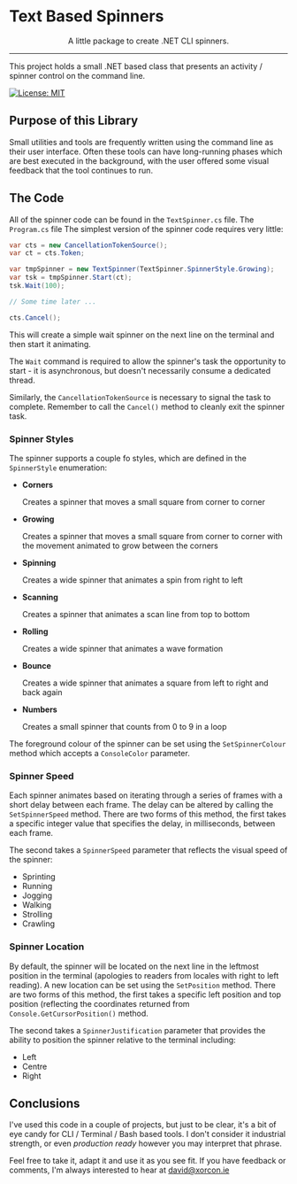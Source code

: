 # Text Based Spinners

<div align="center">
    A little package to create .NET CLI spinners.
</div>

---

This project holds a small .NET based class that presents an activity / spinner control on the command line.

[![License: MIT](https://img.shields.io/badge/License-MIT-green.svg)](https://opensource.org/licenses/MIT)

## Purpose of this Library

Small utilities and tools are frequently written using the command line as their user interface. Often these tools can have long-running phases which are best executed in the background, with the user offered some visual feedback that the tool continues to run.

## The Code

All of the spinner code can be found in the `TextSpinner.cs` file. The `Program.cs` file 
The simplest version of the spinner code requires very little:

```csharp
var cts = new CancellationTokenSource();
var ct = cts.Token;

var tmpSpinner = new TextSpinner(TextSpinner.SpinnerStyle.Growing);
var tsk = tmpSpinner.Start(ct);
tsk.Wait(100);

// Some time later ...

cts.Cancel();
```

This will create a simple wait spinner on the next line on the terminal and then start it animating.

The `Wait` command is required to allow the spinner's task the opportunity to start - it is asynchronous, but doesn't necessarily consume a dedicated thread.

Similarly, the `CancellationTokenSource` is necessary to signal the task to complete. Remember to call the `Cancel()` method to cleanly exit the spinner task.

### Spinner Styles

The spinner supports a couple fo styles, which are defined in the `SpinnerStyle` enumeration:

* **Corners**

  Creates a spinner that moves a small square from corner to corner

* **Growing**

  Creates a spinner that moves a small square from corner to corner with the movement animated to grow between the corners

* **Spinning**

  Creates a wide spinner that animates a spin from right to left

* **Scanning**

  Creates a spinner that animates a scan line from top to bottom

* **Rolling**

  Creates a wide spinner that animates a wave formation

* **Bounce**

  Creates a wide spinner that animates a square from left to right and back again

* **Numbers**

  Creates a small spinner that counts from 0 to 9 in a loop

The foreground colour of the spinner can be set using the `SetSpinnerColour` method which accepts a `ConsoleColor` parameter.

### Spinner Speed

Each spinner animates based on iterating through a series of frames with a short delay between each frame. The delay can be altered by calling the `SetSpinnerSpeed` method. There are two forms of this method, the first takes a specific integer value that specifies the delay, in milliseconds, between each frame.

The second takes a `SpinnerSpeed` parameter that reflects the visual speed of the spinner:

* Sprinting
* Running
* Jogging
* Walking
* Strolling
* Crawling

### Spinner Location

By default, the spinner will be located on the next line in the leftmost position in the terminal (apologies to readers from locales with right to left reading). A new location can be set using the `SetPosition` method. There are two forms of this method, the first takes a specific left position and top position (reflecting the coordinates returned from `Console.GetCursorPosition()` method.

The second takes a `SpinnerJustification` parameter that provides the ability to position the spinner relative to the terminal including: 

* Left
* Centre
* Right

## Conclusions

I've used this code in a couple of projects, but just to be clear, it's a bit of eye candy for CLI / Terminal / Bash based tools. I don't consider it industrial strength, or even _production ready_ however you may interpret that phrase.

Feel free to take it, adapt it and use it as you see fit. If you have feedback or comments, I'm always interested to hear at [david\@xorcon.ie](mailto:david@xorcon.ie)